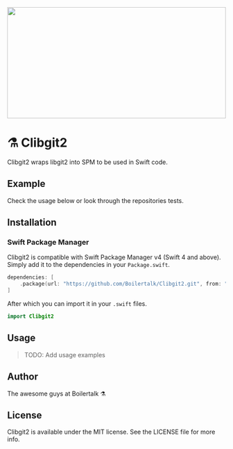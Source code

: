<a href="https://github.com/Boilertalk/Clibgit2">
  <img src="https://storage.googleapis.com/boilertalk/logo.svg" width="100%" height="256">
</a>

# :alembic: Clibgit2

Clibgit2 wraps libgit2 into SPM to be used in Swift code.

## Example

Check the usage below or look through the repositories tests.

## Installation

### Swift Package Manager

Clibgit2 is compatible with Swift Package Manager v4 (Swift 4 and above). Simply add it to the dependencies in your `Package.swift`.

```Swift
dependencies: [
    .package(url: "https://github.com/Boilertalk/Clibgit2.git", from: "0.1.0")
]
```

After which you can import it in your `.swift` files.

```Swift
import Clibgit2
```

## Usage

> TODO: Add usage examples

## Author

The awesome guys at Boilertalk :alembic:

## License

Clibgit2 is available under the MIT license. See the LICENSE file for more info.
